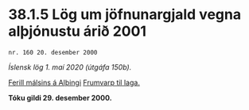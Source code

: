 # 38.1.5 Lög um jöfnunargjald vegna alþjónustu árið 2001

`nr. 160 20. desember 2000`

_Íslensk lög 1. maí 2020 (útgáfa 150b)._

[Ferill málsins á Alþingi](https://www.althingi.is/thingstorf/thingmalalistar-eftir-thingum/ferill/?ltg=126&mnr=318)
[Frumvarp til laga.](https://www.althingi.is/altext/126/s/0400.html)

**Tóku gildi 29. desember 2000.**

